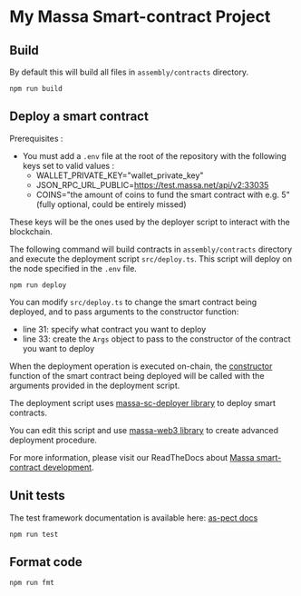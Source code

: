 # My Massa Smart-contract Project

## Build

By default this will build all files in `assembly/contracts` directory.

```shell
npm run build
```

## Deploy a smart contract

Prerequisites :

- You must add a `.env` file at the root of the repository with the following keys set to valid values :
  - WALLET_PRIVATE_KEY="wallet_private_key"
  - JSON_RPC_URL_PUBLIC=<https://test.massa.net/api/v2:33035>
  - COINS="the amount of coins to fund the smart contract with e.g. 5" (fully optional, could be entirely missed)

These keys will be the ones used by the deployer script to interact with the blockchain.

The following command will build contracts in `assembly/contracts` directory and execute the deployment script
`src/deploy.ts`. This script will deploy on the node specified in the `.env` file.

```shell
npm run deploy
```

You can modify `src/deploy.ts` to change the smart contract being deployed, and to pass arguments to the constructor
function:

- line 31: specify what contract you want to deploy
- line 33: create the `Args` object to pass to the constructor of the contract you want to deploy

When the deployment operation is executed on-chain, the
[constructor](https://github.com/massalabs/massa-sc-toolkit/blob/main/packages/sc-project-initializer/commands/init/assembly/contracts/main.ts#L14)
function of the smart contract being deployed will
be called with the arguments provided in the deployment script.

The deployment script uses [massa-sc-deployer library](https://www.npmjs.com/package/@massalabs/massa-sc-deployer)
to deploy smart contracts.

You can edit this script and use [massa-web3 library](https://www.npmjs.com/package/@massalabs/massa-web3)
to create advanced deployment procedure.

For more information, please visit our ReadTheDocs about
[Massa smart-contract development](https://docs.massa.net/en/latest/web3-dev/smart-contracts.html).

## Unit tests

The test framework documentation is available here: [as-pect docs](https://as-pect.gitbook.io/as-pect)

```shell
npm run test
```

## Format code

```shell
npm run fmt
```
